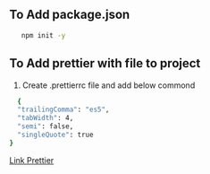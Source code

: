 ## To Add package.json

```bash
   npm init -y
```

## To Add prettier with file to project

1. Create .prettierrc file and add below commond

```bash
  {
  "trailingComma": "es5",
  "tabWidth": 4,
  "semi": false,
  "singleQuote": true
}
```

[Link Prettier](https://prettier.io/docs/en/configuration.html)
